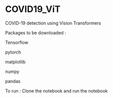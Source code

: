 # COVID19_ViT
COVID-19 detection using Vision Transformers


Packages to be downloaded : 

Tensorflow

pytorch

matplotlib

numpy

pandas

To run : 
Clone the notebook and run the notebook 
